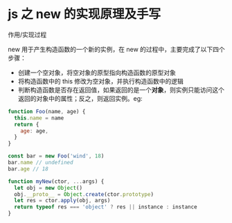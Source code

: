 # js 之 new 的实现原理及手写

作用/实现过程

new 用于产生构造函数的一个新的实例，在 new 的过程中，主要完成了以下四个步骤：

- 创建一个空对象，将空对象的原型指向构造函数的原型对象
- 将构造函数中的 this 修改为空对象，并执行构造函数中的逻辑
- 判断构造函数是否存在返回值，如果返回的是一个**对象**，则实例只能访问这个返回的对象中的属性；反之，则返回实例。eg:

```javascript
function Foo(name, age) {
  this.name = name
  return {
    age: age,
  }
}

const bar = new Foo('wind', 18)
bar.name // undefined
bar.age // 18
```

```javascript
function myNew(ctor, ...args) {
  let obj = new Object()
  obj.__proto__ = Object.create(ctor.prototype)
  let res = ctor.apply(obj, args)
  return typeof res === 'object' ? res || instance : instance
}
```
